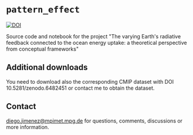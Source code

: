 # `pattern_effect`

[![DOI](https://zenodo.org/badge/490188955.svg)](https://zenodo.org/badge/latestdoi/490188955)

Source code and notebook for the project "The varying Earth's radiative feedback connected to the ocean energy uptake: a theoretical perspective from conceptual frameworks"

## Additional downloads

You need to download also the corresponding CMIP dataset with DOI 10.5281/zenodo.6482451 or contact me to obtain the dataset.

## Contact

diego.jimenez@mpimet.mpg.de for questions, comments, discussions or more information.